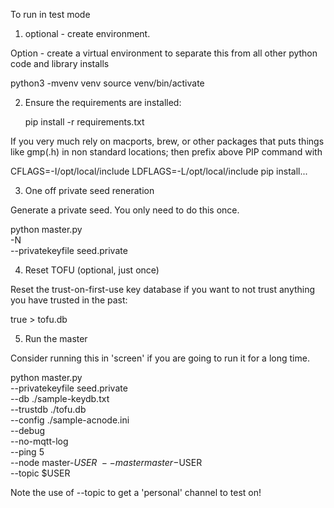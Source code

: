 To run in test mode

1) optional - create environment.

Option - create a virtual environment to separate this from all other python code and library installs

   python3 -mvenv venv
   source venv/bin/activate

2) Ensure the requirements are installed:

   pip install -r requirements.txt

If you very much rely on macports, brew, or other packages that
puts things like gmp(.h) in non standard locations; then prefix
above PIP command with

   CFLAGS=-I/opt/local/include LDFLAGS=-L/opt/local/include pip install...

3) One off private seed reneration

Generate a private seed. You only need to do this once.

   python master.py \
		-N \
		--privatekeyfile seed.private

4) Reset TOFU (optional, just once)

Reset the trust-on-first-use key database if you want to not trust anything you have trusted in the past:

   true > tofu.db

5) Run the master

Consider running this in 'screen' if you are going to run it for a long time.

   python master.py \
		--privatekeyfile seed.private \
		--db ./sample-keydb.txt \
		--trustdb ./tofu.db \
		--config ./sample-acnode.ini \
		--debug \
		--no-mqtt-log \
		--ping 5 \
                --node master-$USER \
                --master master-$USER \
		--topic $USER

Note the use of --topic to get a 'personal' channel to test on!

